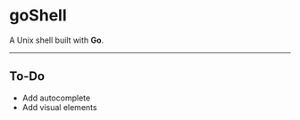 # goShell

A Unix shell built with **Go**.

---

## To-Do

* Add autocomplete
* Add visual elements
